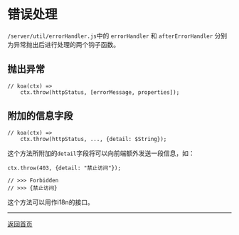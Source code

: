 # 错误处理

`/server/util/errorHandler.js`中的 `errorHandler` 和 `afterErrorHandler` 分别为异常抛出后进行处理的两个钩子函数。

## 抛出异常

```
// koa(ctx) =>
    ctx.throw(httpStatus, [errorMessage, properties]);
```

## 附加的信息字段

```
// koa(ctx) =>
    ctx.throw(httpStatus, ..., {detail: $String});
```

这个方法所附加的`detail`字段将可以向前端额外发送一段信息，如：

```
ctx.throw(403, {detail: "禁止访问"});

// >>> Forbidden
// >>> {禁止访问}
```

这个方法可以用作i18n的接口。

---

[返回首页](https://github.com/WhiteRobe/hypethron)